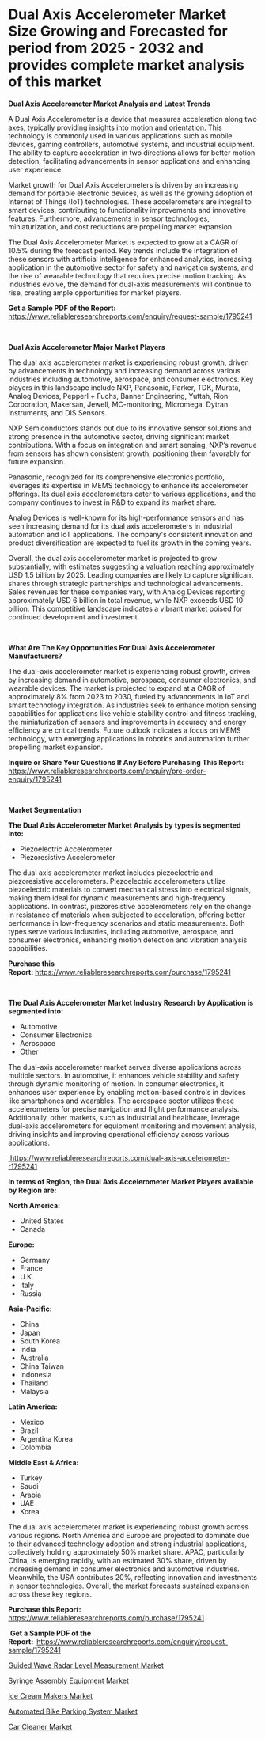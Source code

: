 <p><h1>Dual Axis Accelerometer Market Size Growing and Forecasted for period from 2025 - 2032 and provides complete market analysis of this market</h1></p><p><strong>Dual Axis Accelerometer Market Analysis and Latest Trends</strong></p>
<p><p>A Dual Axis Accelerometer is a device that measures acceleration along two axes, typically providing insights into motion and orientation. This technology is commonly used in various applications such as mobile devices, gaming controllers, automotive systems, and industrial equipment. The ability to capture acceleration in two directions allows for better motion detection, facilitating advancements in sensor applications and enhancing user experience.</p><p>Market growth for Dual Axis Accelerometers is driven by an increasing demand for portable electronic devices, as well as the growing adoption of Internet of Things (IoT) technologies. These accelerometers are integral to smart devices, contributing to functionality improvements and innovative features. Furthermore, advancements in sensor technologies, miniaturization, and cost reductions are propelling market expansion.</p><p>The Dual Axis Accelerometer Market is expected to grow at a CAGR of 10.5% during the forecast period. Key trends include the integration of these sensors with artificial intelligence for enhanced analytics, increasing application in the automotive sector for safety and navigation systems, and the rise of wearable technology that requires precise motion tracking. As industries evolve, the demand for dual-axis measurements will continue to rise, creating ample opportunities for market players.</p></p>
<p><strong>Get a Sample PDF of the Report:&nbsp;</strong> <a href="https://www.reliableresearchreports.com/enquiry/request-sample/1795241?utm_campaign=33&utm_medium=2&utm_source=Github&utm_content=ia&utm_term=10042025&utm_id=dual-axis-accelerometer">https://www.reliableresearchreports.com/enquiry/request-sample/1795241</a></p>
<p>&nbsp;</p>
<p><strong>Dual Axis Accelerometer Major Market Players</strong></p>
<p><p>The dual axis accelerometer market is experiencing robust growth, driven by advancements in technology and increasing demand across various industries including automotive, aerospace, and consumer electronics. Key players in this landscape include NXP, Panasonic, Parker, TDK, Murata, Analog Devices, Pepperl + Fuchs, Banner Engineering, Yuttah, Rion Corporation, Makersan, Jewell, MC-monitoring, Micromega, Dytran Instruments, and DIS Sensors.</p><p>NXP Semiconductors stands out due to its innovative sensor solutions and strong presence in the automotive sector, driving significant market contributions. With a focus on integration and smart sensing, NXP’s revenue from sensors has shown consistent growth, positioning them favorably for future expansion.</p><p>Panasonic, recognized for its comprehensive electronics portfolio, leverages its expertise in MEMS technology to enhance its accelerometer offerings. Its dual axis accelerometers cater to various applications, and the company continues to invest in R&D to expand its market share.</p><p>Analog Devices is well-known for its high-performance sensors and has seen increasing demand for its dual axis accelerometers in industrial automation and IoT applications. The company's consistent innovation and product diversification are expected to fuel its growth in the coming years.</p><p>Overall, the dual axis accelerometer market is projected to grow substantially, with estimates suggesting a valuation reaching approximately USD 1.5 billion by 2025. Leading companies are likely to capture significant shares through strategic partnerships and technological advancements. Sales revenues for these companies vary, with Analog Devices reporting approximately USD 6 billion in total revenue, while NXP exceeds USD 10 billion. This competitive landscape indicates a vibrant market poised for continued development and investment.</p></p>
<p>&nbsp;</p>
<p><strong>What Are The Key Opportunities For Dual Axis Accelerometer Manufacturers?</strong></p>
<p><p>The dual-axis accelerometer market is experiencing robust growth, driven by increasing demand in automotive, aerospace, consumer electronics, and wearable devices. The market is projected to expand at a CAGR of approximately 8% from 2023 to 2030, fueled by advancements in IoT and smart technology integration. As industries seek to enhance motion sensing capabilities for applications like vehicle stability control and fitness tracking, the miniaturization of sensors and improvements in accuracy and energy efficiency are critical trends. Future outlook indicates a focus on MEMS technology, with emerging applications in robotics and automation further propelling market expansion.</p></p>
<p><strong>Inquire or Share Your Questions If Any Before Purchasing This Report:</strong> <a href="https://www.reliableresearchreports.com/enquiry/pre-order-enquiry/1795241?utm_campaign=33&utm_medium=2&utm_source=Github&utm_content=ia&utm_term=10042025&utm_id=dual-axis-accelerometer">https://www.reliableresearchreports.com/enquiry/pre-order-enquiry/1795241</a></p>
<p>&nbsp;</p>
<p><strong>Market Segmentation</strong></p>
<p><strong>The Dual Axis Accelerometer Market Analysis by types is segmented into:</strong></p>
<p><ul><li>Piezoelectric Accelerometer</li><li>Piezoresistive Accelerometer</li></ul></p>
<p><p>The dual axis accelerometer market includes piezoelectric and piezoresistive accelerometers. Piezoelectric accelerometers utilize piezoelectric materials to convert mechanical stress into electrical signals, making them ideal for dynamic measurements and high-frequency applications. In contrast, piezoresistive accelerometers rely on the change in resistance of materials when subjected to acceleration, offering better performance in low-frequency scenarios and static measurements. Both types serve various industries, including automotive, aerospace, and consumer electronics, enhancing motion detection and vibration analysis capabilities.</p></p>
<p><strong>Purchase this Report:&nbsp;</strong><a href="https://www.reliableresearchreports.com/purchase/1795241?utm_campaign=33&utm_medium=2&utm_source=Github&utm_content=ia&utm_term=10042025&utm_id=dual-axis-accelerometer">https://www.reliableresearchreports.com/purchase/1795241</a></p>
<p>&nbsp;</p>
<p><strong>The Dual Axis Accelerometer Market Industry Research by Application is segmented into:</strong></p>
<p><ul><li>Automotive</li><li>Consumer Electronics</li><li>Aerospace</li><li>Other</li></ul></p>
<p><p>The dual-axis accelerometer market serves diverse applications across multiple sectors. In automotive, it enhances vehicle stability and safety through dynamic monitoring of motion. In consumer electronics, it enhances user experience by enabling motion-based controls in devices like smartphones and wearables. The aerospace sector utilizes these accelerometers for precise navigation and flight performance analysis. Additionally, other markets, such as industrial and healthcare, leverage dual-axis accelerometers for equipment monitoring and movement analysis, driving insights and improving operational efficiency across various applications.</p></p>
<p><a href="https://www.reliableresearchreports.com/dual-axis-accelerometer-r1795241?utm_campaign=33&utm_medium=2&utm_source=Github&utm_content=ia&utm_term=10042025&utm_id=dual-axis-accelerometer">&nbsp;https://www.reliableresearchreports.com/dual-axis-accelerometer-r1795241</a></p>
<p><strong>In terms of Region, the Dual Axis Accelerometer Market Players available by Region are:</strong></p>
<p>
    <p> <strong> North America: </strong>
        <ul>
            <li>United States</li>
            <li>Canada</li>
        </ul>
        </p> 
    <p> <strong> Europe: </strong>
        <ul>
            <li>Germany</li>
            <li>France</li>
            <li>U.K.</li>
            <li>Italy</li>
            <li>Russia</li>
        </ul>
        </p> 
    <p> <strong> Asia-Pacific: </strong>
        <ul>
            <li>China</li>
            <li>Japan</li>
            <li>South Korea</li>
            <li>India</li>
            <li>Australia</li>
            <li>China Taiwan</li>
            <li>Indonesia</li>
            <li>Thailand</li>
            <li>Malaysia</li>
        </ul>
        </p> 
    <p> <strong> Latin America: </strong>
        <ul>
            <li>Mexico</li>
            <li>Brazil</li>
            <li>Argentina Korea</li>
            <li>Colombia</li>
        </ul>
        </p> 
    <p> <strong> Middle East & Africa: </strong>
        <ul>
            <li>Turkey</li>
            <li>Saudi</li>
            <li>Arabia</li>
            <li>UAE</li>
            <li>Korea</li>
        </ul>
    </p>
    </p>
<p><p>The dual axis accelerometer market is experiencing robust growth across various regions. North America and Europe are projected to dominate due to their advanced technology adoption and strong industrial applications, collectively holding approximately 50% market share. APAC, particularly China, is emerging rapidly, with an estimated 30% share, driven by increasing demand in consumer electronics and automotive industries. Meanwhile, the USA contributes 20%, reflecting innovation and investments in sensor technologies. Overall, the market forecasts sustained expansion across these key regions.</p></p>
<p><strong>Purchase this Report: </strong><a href="https://www.reliableresearchreports.com/purchase/1795241?utm_campaign=33&utm_medium=2&utm_source=Github&utm_content=ia&utm_term=10042025&utm_id=dual-axis-accelerometer">https://www.reliableresearchreports.com/purchase/1795241</a></p>
<p>&nbsp;<strong>Get a Sample PDF of the Report:&nbsp;&nbsp;</strong><a href="https://www.reliableresearchreports.com/enquiry/request-sample/1795241?utm_campaign=33&utm_medium=2&utm_source=Github&utm_content=ia&utm_term=10042025&utm_id=dual-axis-accelerometer">https://www.reliableresearchreports.com/enquiry/request-sample/1795241</a></p>
<p><strong></strong></p>
<p><p><a href="https://github.com/rempemelon5k/Market-Research-Report-List-1/blob/main/guided-wave-radar-level-measurement-market.md?utm_campaign=33&utm_medium=2&utm_source=Github&utm_content=ia&utm_term=10042025&utm_id=dual-axis-accelerometer">Guided Wave Radar Level Measurement Market</a></p><p><a href="https://github.com/yardemuongz5/Market-Research-Report-List-1/blob/main/syringe-assembly-equipment-market.md?utm_campaign=33&utm_medium=2&utm_source=Github&utm_content=ia&utm_term=10042025&utm_id=dual-axis-accelerometer">Syringe Assembly Equipment Market</a></p><p><a href="https://github.com/dringmurza6r/Market-Research-Report-List-1/blob/main/ice-cream-makers-market.md?utm_campaign=33&utm_medium=2&utm_source=Github&utm_content=ia&utm_term=10042025&utm_id=dual-axis-accelerometer">Ice Cream Makers Market</a></p><p><a href="https://github.com/idranalexie/Market-Research-Report-List-1/blob/main/automated-bike-parking-system-market.md?utm_campaign=33&utm_medium=2&utm_source=Github&utm_content=ia&utm_term=10042025&utm_id=dual-axis-accelerometer">Automated Bike Parking System Market</a></p><p><a href="https://github.com/gasikcalbos8/Market-Research-Report-List-1/blob/main/car-cleaner-market.md?utm_campaign=33&utm_medium=2&utm_source=Github&utm_content=ia&utm_term=10042025&utm_id=dual-axis-accelerometer">Car Cleaner Market</a></p></p>